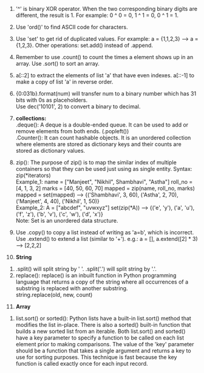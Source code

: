 1. '^' is binary XOR operator. When the two corresponding binary digits are different, the result is 1. For example: 0 ^ 0 = 0, 1 ^ 1 = 0, 0 ^ 1 = 1.

2. Use 'ord()' to find ASCII code for characters.

3. Use 'set' to get rid of duplicated values. For example: a = {1,1,2,3} --> a = {1,2,3}. Other operations: set.add() instead of .append.

4. Remember to use .count() to count the times a element shows up in an array. Use .sort() to sort an array.

5. a[::2] to extract the elements of list 'a' that have even indexes. a[::-1] to make a copy of list 'a' in reverse order.

6. {0:031b}.format(num) will transfer num to a binary number which has 31 bits with 0s as placeholders.  
Use dec('10101', 2) to convert a binary to decimal.

7. **collections:**  
.deque(): A deque is a double-ended queue. It can be used to add or remove elements from both ends. (.popleft())  
.Counter(): It can count hashable objects. It is an unordered collection where elements are stored as dictionary keys and their counts are stored as dictionary values.


8. zip(): The purpose of zip() is to map the similar index of multiple containers so that they can be used just using as single entity.  Syntax: zip(*iterators)  
Example_1: name = ["Manjeet", "Nikhil", Shambhavi", "Astha"]  roll_no = [4, 1, 3, 2]  marks = [40, 50, 60, 70]  mapped = zip(name, roll_no, marks)  mapped = set(mapped)  --> {('Shambhavi', 3, 60), ('Astha', 2, 70), ('Manjeet', 4, 40), ('Nikhil', 1, 50)}  
Example_2: A = ["abcdef", "uvwxyz"] set(zip(*A)) --> {('e', 'y'), ('a', 'u'), ('f', 'z'), ('b', 'v'), ('c', 'w'), ('d', 'x')}  
Note: Set is an unordered data structure.

9. Use .copy() to copy a list instead of writing as 'a=b', which is incorrect. Use .extend() to extend a list (similar to '+'). e.g.: a = [], a.extend([2] * 3) --> [2,2,2]

10. **String** 
1) .split() will split string by ' '. .split('.') will split string by '.'.
2) replace(): replace() is an inbuilt function in Python programming language that returns a copy of the string where all occurrences of a substring is replaced with another substring.  
string.replace(old, new, count)

11. **Array**
1) list.sort() or sorted():
Python lists have a built-in list.sort() method that modifies the list in-place. There is also a sorted() built-in function that builds a new sorted list from an iterable.
Both list.sort() and sorted() have a key parameter to specify a function to be called on each list element prior to making comparisons. The value of the 'key' parameter should be a function that takes a single argument and returns a key to use for sorting purposes. This technique is fast because the key function is called exactly once for each input record.
